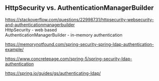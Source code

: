 ## HttpSecurity vs. AuthenticationManagerBuilder        
https://stackoverflow.com/questions/22998731/httpsecurity-websecurity-and-authenticationmanagerbuilder      
HttpSecurity - web based        
AuthenticationManagerBuilder - in-memory authentication     

https://memorynotfound.com/spring-security-spring-ldap-authentication-example/      

https://www.concretepage.com/spring-5/spring-security-ldap-authentication       

https://spring.io/guides/gs/authenticating-ldap/        

